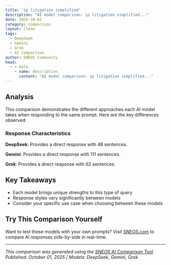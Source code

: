 ```yaml
---
title: "ip litigation simplified"
description: "AI model comparison: ip litigation simplified..."
date: 2025-10-01
category: comparison
layout: Clean
tags:
  - DeepSeek
  - Gemini
  - Grok
  - AI Comparison
author: SNEOS Community
head:
  - - meta
    - name: description
      content: "AI model comparison: ip litigation simplified..."
---
```


<ChatComparison
  title="ip litigation simplified"
  prompt="ip litigation simplified"
  :responses='{"DeepSeek": "Of course. Here is a simplified explanation of IP litigation, using an analogy.\n\n### The Big Idea: A Lawsuit Over Ideas\n\n**Intellectual Property (IP)** is a legal term for creations of the mind\u2014like inventions, brand names, logos, artistic works, and even secret recipes.\n\n**IP Litigation** is simply a **lawsuit** that happens when someone claims that another person or company has stolen or misused their IP.\n\n---\n\n### The Car Analogy\n\nThink of your invention or brand not as an idea, but as a **car you own**.\n\n1. **The IP Right (Patent, Copyright, Trademark) is your Car\u0027s Title.**\n It\u0027s the legal document that proves you own the car and gives you the exclusive right to use it, sell it, or let others use it.\n\n2. **Infringement is someone stealing your car and driving it around.**\n ...Or, more commonly, building a car that looks and works exactly like yours without your permission.\n\n3. **IP Litigation is you calling the police and suing the thief.**\n But in this case, the \u0022police\u0022 are the court system. You have to prove you own the car (the title) and that the other person took it without your permission.\n\n---\n\n### The 4 Main Types of \u0022Cars\u0022 (IP)\n\nEach type of IP protects something different and has its own kind of \u0022title.\u0022\n\n| Type of IP | What It Protects | Simple Example | The \u0022Infringement\u0022 (Theft) |\n| :--- | :--- | :--- | :--- |\n| **Patent** | **Inventions \u0026 Processes** | A new, self-driving car engine | Someone makes and sells an engine that uses your patented technology. |\n| **Trademark** | **Brand Names \u0026 Logos** | The name \u0022Toyota\u0022 or its logo \uD83D\uDE97 | Someone starts a car company called \u0022Toyoyta\u0022 with a similar logo to confuse customers. |\n| **Copyright** | **Artistic \u0026 Written Works** | The software code that runs the car\u0027s entertainment system | Someone copies your code and uses it in their own cars without paying you. |\n| **Trade Secret** | **Confidential Business Info** | The secret recipe for the special paint that never fades | A former employee tells your competitor the recipe. |\n\n---\n\n### The Simplified Steps of an IP Lawsuit\n\n1. **The Demand Letter:** \u0022You stole my car! Stop driving it immediately and pay me, or I\u0027ll sue you.\u0022 This is often the first step, trying to settle without going to court.\n\n2. **Filing the Lawsuit:** If that doesn\u0027t work, the owner (the **Plaintiff**) officially files a complaint in court against the accused thief (the **Defendant**).\n\n3. **Discovery:** This is the \u0022evidence gathering\u0022 phase. Both sides ask for documents, emails, and question witnesses under oath. It\u0027s like both you and the thief investigating each other to build your cases.\n\n4. **The Trial:** Both sides present their evidence and arguments to a judge or jury.\n * The Plaintiff must prove: \u0022I own this IP, and the Defendant is using it without my permission.\u0022\n * The Defendant argues: \u0022No, I didn\u0027t steal it. My car is different,\u0022 or \u0022Your title (patent) is invalid.\u0022\n\n5. **The Judgment \u0026 Remedies:** The judge or jury decides who wins.\n * If the Plaintiff wins, they can get:\n * **Money (Damages):** Compensation for lost sales or a cut of the infringer\u0027s profits.\n * **An Injunction:** A court order forcing the infringer to **stop immediately** (e.g., stop selling the product).\n\n### Why It\u0027s a Big Deal\n\n* **For the Plaintiff (Owner):** It\u0027s about protecting your investment, your market share, and your brand\u0027s reputation.\n* **For the Defendant (Accused):** Losing can mean a massive financial penalty, being forced to pull a product from the market, and even rebranding your entire company.\n\n### Key Takeaway\n\n**IP litigation is essentially a high-stakes, formal argument over who has the right to use a valuable idea or creation.** It\u0027s complex and expensive, which is why companies often try to settle these disputes before they ever see a courtroom.", "Gemini": "Okay, let\u0027s simplify IP litigation. Here\u0027s a breakdown of the process and key considerations, without getting bogged down in legal jargon:\n\n**What is IP Litigation?**\n\nIP Litigation is the process of taking legal action in court to protect your intellectual property (IP) rights. It usually involves suing someone (or being sued by someone) for infringing on your IP.\n\n**Types of IP that are commonly litigated:**\n\n* **Patents:** Inventions\n* **Trademarks:** Brand names, logos, and symbols\n* **Copyrights:** Creative works like books, music, movies, and software\n* **Trade Secrets:** Confidential information that gives a business a competitive edge\n\n**Why Litigate? (Reasons for suing)**\n\n* **To Stop Infringement:** The primary goal is usually to prevent someone from using your IP without permission.\n* **To Get Compensation (Damages):** You can seek money to compensate for the harm the infringement caused (lost profits, etc.).\n* **To Enforce Your Rights:** Litigation clarifies and solidifies your ownership and exclusive rights to your IP.\n* **To Deter Others:** A successful lawsuit can discourage others from infringing.\n\n**The General Steps of IP Litigation (Simplified):**\n\n1. **Identify a Potential Infringement:** You believe someone is using your patent, trademark, copyright, or trade secret without your permission.\n\n2. **Investigate:** Gather evidence to support your claim. This might involve:\n * Documenting the infringement (taking screenshots, buying infringing products, etc.)\n * Conducting market research to assess damages\n * Consulting with experts\n\n3. **Demand Letter (Optional but Often Recommended):** A formal letter sent to the alleged infringer outlining the infringement and demanding that they stop. This can sometimes resolve the issue without going to court. The letter usually contains:\n * Identification of the IP right (e.g., patent number, trademark registration number).\n * Description of the infringing activity.\n * Demand to cease the infringing activity.\n * Potential consequences of failing to comply (e.g., legal action).\n\n4. **File a Lawsuit (Complaint):** If the demand letter doesn\u0027t work, you file a formal complaint in the appropriate court (usually federal court for patents, trademarks, and copyrights). The complaint:\n * States the facts of the case.\n * Identifies the IP rights involved.\n * Explains how the defendant infringed.\n * Asks the court for specific relief (e.g., an injunction, damages).\n\n5. **Defendant\u0027s Response (Answer):** The defendant must respond to the complaint, usually by filing an answer. The answer will:\n * Admit or deny the allegations in the complaint.\n * Raise any defenses they have (e.g., the IP is invalid, they aren\u0027t infringing, fair use, etc.).\n * Sometimes include a counter-claim, alleging that *you* are infringing *their* IP.\n\n6. **Discovery:** Both sides gather information to support their case. This can involve:\n * **Interrogatories:** Written questions answered under oath.\n * **Document Requests:** Requests to produce relevant documents.\n * **Depositions:** Oral testimony taken under oath.\n * **Expert Witnesses:** Retaining experts to provide opinions on technical or market-related issues.\n\n7. **Pre-Trial Motions:** Parties may file motions asking the court to rule on certain issues before trial (e.g., to dismiss the case, to exclude certain evidence, or for summary judgment).\n\n8. **Trial:** If the case doesn\u0027t settle, it goes to trial. Evidence is presented, witnesses testify, and the judge or jury decides the outcome.\n\n9. **Judgment:** The court issues a judgment (ruling) in favor of one party. This may include:\n * **Injunction:** An order stopping the infringer from continuing the infringing activity.\n * **Damages:** An award of money to compensate the IP owner for the infringement.\n * **Attorney\u0027s Fees:** In some cases, the losing party may be required to pay the winning party\u0027s attorney\u0027s fees.\n\n10. **Appeal:** The losing party can appeal the judgment to a higher court.\n\n**Key Considerations in IP Litigation:**\n\n* **Strength of Your IP:** Is your patent valid? Is your trademark protectable? Is your copyright properly registered? A weak IP right is hard to enforce.\n\n* **Evidence of Infringement:** Do you have solid proof that the other party is infringing? Circumstantial evidence may not be enough.\n\n* **Damages:** How much money have you lost (or will you lose) due to the infringement? Quantifying damages can be complex.\n\n* **Cost:** IP litigation can be very expensive (hundreds of thousands or even millions of dollars). Weigh the potential benefits against the costs.\n\n* **Time:** IP litigation can take a long time (months or even years) to resolve.\n\n* **Jurisdiction:** Where can you sue the infringer? You need to have proper jurisdiction (legal authority) over the defendant.\n\n* **Choice of Forum:** Certain jurisdictions are more favorable to patent holders, trademark holders, or copyright holders.\n\n* **Settlement:** Most IP cases settle before trial. Settlement negotiations are a key part of the process.\n\n* **Alternatives to Litigation:** Consider alternatives like mediation or arbitration, which can be faster and cheaper than litigation.\n\n**Key Legal Concepts Often Involved:**\n\n* **Infringement:** Using IP without permission. For patents, this is determined by comparing the accused product or process to the claims of the patent. For trademarks, this involves assessing the likelihood of consumer confusion. For copyrights, this involves demonstrating copying of protected elements.\n* **Validity:** Whether the IP right is legally valid (e.g., a patent is not obvious, a trademark is distinctive).\n* **Enforceability:** Even if valid, can the right be enforced? There may be legal defenses.\n* **Damages:** Calculating the financial harm caused by infringement.\n* **Injunction:** A court order to stop infringing activity.\n* **Willful Infringement:** Infringement done knowingly or recklessly, which can lead to enhanced damages.\n* **Fair Use (Copyright):** A legal doctrine that allows limited use of copyrighted material without permission for purposes such as criticism, commentary, news reporting, teaching, scholarship, or research.\n\n**Who You Need on Your Team:**\n\n* **IP Attorney:** Essential. An attorney specializing in the specific type of IP (patent, trademark, copyright, or trade secret) is crucial.\n* **Litigation Attorney:** Experienced in handling court cases and legal procedures. Often these can be the same person.\n* **Technical Expert:** May be needed to explain complex technical issues to the court (especially in patent cases).\n* **Damages Expert:** May be needed to calculate the financial harm caused by the infringement.\n\n**Important Considerations Before Starting Litigation:**\n\n* **Is Your IP Protected?** Make sure you have valid patents, trademarks, or copyrights.\n* **Is the Infringement Significant?** Is it worth the time and expense of litigation?\n* **Are There Alternative Solutions?** Could you license your IP or negotiate a settlement?\n* **What is Your Budget?** Litigation is expensive.\n\n**In Summary:**\n\nIP litigation is a complex process, but understanding the basic steps and key considerations can help you make informed decisions about protecting your intellectual property. It\u0027s crucial to consult with an experienced IP attorney to assess your situation and develop a sound legal strategy. Don\u0027t go it alone!\n\n**Disclaimer:** This is a simplified explanation and is not legal advice. You should always consult with a qualified attorney for advice on your specific situation.\n", "Grok": "Intellectual Property (IP) litigation can be a complex process, but I\u0027ll break it down into simplified terms. IP litigation refers to legal disputes over the ownership, use, or infringement of intellectual property rights, which include patents, trademarks, copyrights, and trade secrets. Here\u0027s a straightforward overview of the key concepts and steps involved:\n\n### 1. **What is IP Litigation?**\n - It\u0027s a legal process where parties resolve disputes over intellectual property through the court system.\n - Common issues include:\n - **Infringement**: Someone uses your IP (e.g., a patented invention, copyrighted work, or trademark) without permission.\n - **Ownership disputes**: Disagreements over who owns the IP.\n - **Licensing disputes**: Conflicts over the terms or breach of IP licensing agreements.\n\n### 2. **Types of IP in Litigation**\n - **Patents**: Protects inventions. Litigation often involves claims of someone copying or using a patented idea without permission.\n - **Trademarks**: Protects brand names, logos, or symbols. Disputes arise when someone uses a similar mark, causing confusion.\n - **Copyrights**: Protects original works like books, music, or software. Litigation often involves unauthorized copying or distribution.\n - **Trade Secrets**: Protects confidential business information (e.g., recipes, processes). Disputes occur when secrets are stolen or misused.\n\n### 3. **Key Steps in IP Litigation**\n - **Pre-Litigation**:\n - Identify the issue (e.g., someone is infringing on your IP).\n - Try to resolve the dispute outside court through negotiations or a cease-and-desist letter.\n - **Filing a Lawsuit**:\n - The plaintiff (IP owner) files a complaint in court, alleging infringement or other violations.\n - The defendant (accused party) responds, often denying the claims or challenging the validity of the IP.\n - **Discovery**:\n - Both sides gather evidence, such as documents, emails, or expert testimony, to support their case.\n - **Pre-Trial Motions**:\n - Parties may file motions to dismiss the case or for summary judgment (a ruling without a full trial).\n - **Trial**:\n - If no settlement is reached, the case goes to court. A judge or jury decides if infringement occurred and what damages (if any) are owed.\n - **Remedies**:\n - If the plaintiff wins, remedies may include:\n - **Injunction**: Court order to stop the infringing activity.\n - **Damages**: Monetary compensation for losses.\n - **Royalties**: Payment for past or future use of the IP.\n - **Appeals**:\n - The losing party can appeal the decision to a higher court if they believe there was a legal error.\n\n### 4. **Common Defenses in IP Litigation**\n - **Non-Infringement**: The defendant argues they didn\u2019t use the IP or that their use doesn\u2019t violate the owner\u2019s rights.\n - **Invalidity**: The IP is not valid (e.g., a patent was improperly granted or a trademark is too generic).\n - **Fair Use/Fair Dealing**: In copyright cases, limited use of the material is allowed (e.g., for education or parody).\n - **License**: The defendant claims they had permission to use the IP.\n\n### 5. **Why IP Litigation Matters**\n - Protects innovation and creativity by enforcing IP rights.\n - Can be costly and time-consuming, so many cases settle before trial.\n - Outcomes can set important legal precedents for future IP disputes.\n\n### 6. **Tips to Avoid Litigation**\n - Register your IP (patents, trademarks, copyrights) to establish clear ownership.\n - Use contracts and non-disclosure agreements (NDAs) to protect trade secrets.\n - Monitor the market for potential infringements and act quickly if issues arise.\n - Consider alternative dispute resolution (ADR) like mediation or arbitration to avoid court.\n\n### 7. **Costs and Considerations**\n - IP litigation can be expensive due to legal fees, expert witnesses, and court costs.\n - Duration varies from months to years, depending on complexity and jurisdiction.\n - Hiring an experienced IP attorney is crucial for navigating the process.\n\nIn summary, IP litigation is about protecting and enforcing rights over creative or innovative works through legal action. It\u2019s often a last resort after negotiation fails, and the goal is to secure remedies like stopping infringement or gaining compensation. If you\u0027re dealing with an IP issue, consulting a lawyer who specializes in this area is the best first step. Let me know if you\u0027d like me to elaborate on any specific part!"}' 
  published-date="23:34"
/>

## Analysis

This comparison demonstrates the different approaches each AI model takes when responding to the same prompt. Here are the key differences observed:

### Response Characteristics

**DeepSeek**: Provides a direct response with 48 sentences. 

**Gemini**: Provides a direct response with 111 sentences. 

**Grok**: Provides a direct response with 62 sentences. 

## Key Takeaways

- Each model brings unique strengths to this type of query
- Response styles vary significantly between models
- Consider your specific use case when choosing between these models

## Try This Comparison Yourself

Want to test these models with your own prompts? Visit [SNEOS.com](https://sneos.com) to compare AI responses side-by-side in real-time.

---

*This comparison was generated using the [SNEOS AI Comparison Tool](https://sneos.com)*
*Published: October 01, 2025 | Models: DeepSeek, Gemini, Grok*
